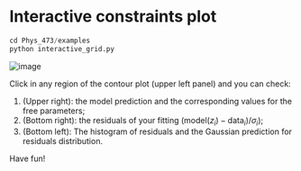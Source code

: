 # Interactive constraints plot 

```python
cd Phys_473/examples
python interactive_grid.py
```

![image](https://github.com/user-attachments/assets/5b97e4cb-d004-4952-8f35-c17526823072)


Click in any region of the contour plot (upper left panel) and you can check:
1. (Upper right): the model prediction and the corresponding values for the free parameters;
2. (Bottom right): the residuals of your fitting ($\text{model}(z_i) - \text{data}_i)/\sigma_i$);
3. (Bottom left): The histogram of residuals and the Gaussian prediction for residuals distribution.

Have fun!
